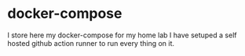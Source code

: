 # docker-compose
I store here my docker-compose for my home lab
I have setuped a self hosted github action runner to run every thing on it.
